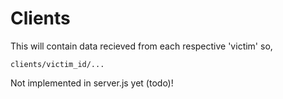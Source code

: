 # Clients
This will contain data recieved from each respective 'victim' so,

```
clients/victim_id/...

```
Not implemented in server.js yet (todo)!
